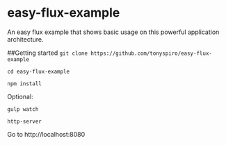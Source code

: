 # easy-flux-example
An easy flux example that shows basic usage on this powerful application architecture.

##Getting started
```git clone https://github.com/tonyspiro/easy-flux-example```

```cd easy-flux-example```

```npm install```

Optional:

```gulp watch```

```http-server```

Go to http://localhost:8080
